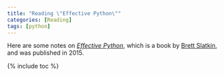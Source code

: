 ```yaml
---
title: "Reading \"Effective Python\""
categories: [Reading]
tags: [python]
---
```


Here are some notes on [*Effective Python*](https://effectivepython.com/), which is a book by [Brett Slatkin](https://twitter.com/haxor), and was published in 2015.

{% include toc %}
